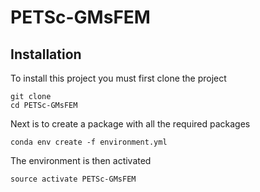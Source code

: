 # PETSc-GMsFEM

## Installation

To install this project you must first clone the project

```
git clone 
cd PETSc-GMsFEM
```

Next is to create a package with all the required packages

```
conda env create -f environment.yml
```

The environment is then activated

```
source activate PETSc-GMsFEM
```
